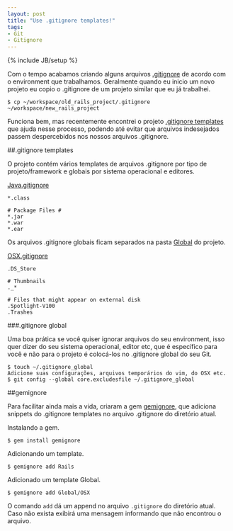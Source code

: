 ```yaml
---
layout: post
title: "Use .gitignore templates!"
tags:
- Git
- Gitignore
---
```

{% include JB/setup %}

Com o tempo acabamos criando alguns arquivos [.gitignore](http://help.github.com/ignore-files) de acordo com o environment que trabalhamos. Geralmente quando eu inicio um novo projeto eu copio o .gitignore de um projeto similar que eu já trabalhei.

    $ cp ~/workspace/old_rails_project/.gitignore ~/workspace/new_rails_project

Funciona bem, mas recentemente encontrei o projeto [.gitignore templates](https://github.com/github/gitignore) que ajuda nesse processo, podendo até evitar que arquivos indesejados passem despercebidos nos nossos arquivos .gitignore.

##.gitignore templates

O projeto contém vários templates de arquivos .gitignore por tipo de projeto/framework e globais por sistema operacional e editores.

[Java.gitignore](https://github.com/github/gitignore/blob/master/Java.gitignore)

    *.class
    
    # Package Files #
    *.jar
    *.war
    *.ear

Os arquivos .gitignore globais ficam separados na pasta [Global](https://github.com/github/gitignore/tree/master/Global) do projeto.

[OSX.gitignore](https://github.com/github/gitignore/blob/master/Global/OSX.gitignore)

    .DS_Store
    
    # Thumbnails
    ._*
    
    # Files that might appear on external disk
    .Spotlight-V100
    .Trashes

###.gitignore global

Uma boa prática se você quiser ignorar arquivos do seu environment, isso quer dizer do seu sistema operacional, editor etc, que é específico para você e não para o projeto é colocá-los no .gitignore global do seu Git.

    $ touch ~/.gitignore_global
    Adicione suas configurações, arquivos temporários do vim, do OSX etc.
    $ git config --global core.excludesfile ~/.gitignore_global

##gemignore

Para facilitar ainda mais a vida, criaram a gem [gemignore](https://github.com/x3ro/gemignore), que adiciona snippets do .gitignore templates no arquivo .gitignore do diretório atual.

Instalando a gem.

    $ gem install gemignore

Adicionando um template.

    $ gemignore add Rails

Adicionado um template Global.

    $ gemignore add Global/OSX

O comando ```add``` dá um append no arquivo ```.gitignore``` do diretório atual. Caso não exista exibirá uma mensagem informando que não encontrou o arquivo.

